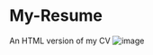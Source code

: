 # My-Resume
An HTML version of my CV
![image](https://github.com/user-attachments/assets/72f14603-6cdd-407d-9753-bc08e533f6bd)
